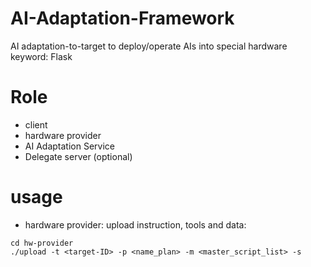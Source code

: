 # AI-Adaptation-Framework
AI adaptation-to-target to deploy/operate AIs into special hardware
keyword: Flask

# Role
- client
- hardware provider
- AI Adaptation Service
- Delegate server (optional)

# usage
- hardware provider:
upload instruction, tools and data:
```
cd hw-provider
./upload -t <target-ID> -p <name_plan> -m <master_script_list> -s 
